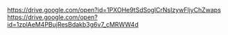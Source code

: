 https://drive.google.com/open?id=1PXOHe9tSdSoglCrNsIzywFljyChZwaps 
https://drive.google.com/open?id=1zplAeM4PBujResBdakb3g6v7_cMRWW4d
